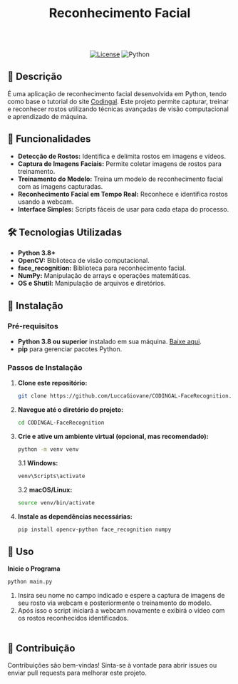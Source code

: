 <div align="center">
   <h1><b>Reconhecimento Facial</b></h1><br><br>

   <a href="" target="_blank">![License](https://img.shields.io/badge/license-MIT-blue.svg)</a>
   ![Python](https://img.shields.io/badge/Python-3.8%2B-blue.svg)

</div>


## 📖 Descrição

É uma aplicação de reconhecimento facial desenvolvida em Python, tendo como base o tutorial do site [Codingal](https://www.codingal.com/coding-for-kids/blog/build-face-recognition-app-with-python/). Este projeto permite capturar, treinar e reconhecer rostos utilizando técnicas avançadas de visão computacional e aprendizado de máquina.

## 🎯 Funcionalidades

- **Detecção de Rostos:** Identifica e delimita rostos em imagens e vídeos.
- **Captura de Imagens Faciais:** Permite coletar imagens de rostos para treinamento.
- **Treinamento do Modelo:** Treina um modelo de reconhecimento facial com as imagens capturadas.
- **Reconhecimento Facial em Tempo Real:** Reconhece e identifica rostos usando a webcam.
- **Interface Simples:** Scripts fáceis de usar para cada etapa do processo.

## 🛠 Tecnologias Utilizadas

- **Python 3.8+**
- **OpenCV:** Biblioteca de visão computacional.
- **face_recognition:** Biblioteca para reconhecimento facial.
- **NumPy:** Manipulação de arrays e operações matemáticas.
- **OS e Shutil:** Manipulação de arquivos e diretórios.

## 💾 Instalação

### Pré-requisitos

- **Python 3.8 ou superior** instalado em sua máquina. [Baixe aqui](https://www.python.org/downloads/).
- **pip** para gerenciar pacotes Python.

### Passos de Instalação

1. **Clone este repositório:**

   ```bash
   git clone https://github.com/LuccaGiovane/CODINGAL-FaceRecognition.git
   ```
2. **Navegue até o diretório do projeto:**
   ```bash
   cd CODINGAL-FaceRecognition
   ```
3. **Crie e ative um ambiente virtual (opcional, mas recomendado):**
   ```bash
   python -m venv venv
   ```
   3.1 **Windows:**
      ```bash
      venv\Scripts\activate
      ```
   3.2 **macOS/Linux:**
      ```bash
      source venv/bin/activate
      ```
      
4. **Instale as dependências necessárias:**
   ```bash
   pip install opencv-python face_recognition numpy
   ```

## 🚀 Uso
**Inicie o Programa**
   ```bash
   python main.py
   ```
1. Insira seu nome no campo indicado e espere a captura de imagens de seu rosto via webcam e posteriormente o treinamento do modelo.
2. Após isso o script iniciará a webcam novamente e exibirá o vídeo com os rostos reconhecidos identificados.<br><br>

## 🤝 Contribuição
Contribuições são bem-vindas! Sinta-se à vontade para abrir issues ou enviar pull requests para melhorar este projeto.
